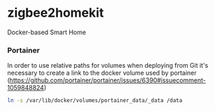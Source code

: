 # zigbee2homekit
Docker-based Smart Home

### Portainer

In order to use relative paths for volumes when deploying from Git it's necessary to create a link to the docker volume used by portainer (https://github.com/portainer/portainer/issues/6390#issuecomment-1059848824)

```bash
ln -s /var/lib/docker/volumes/portainer_data/_data /data
```
